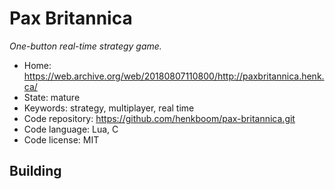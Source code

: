 # Pax Britannica

_One-button real-time strategy game._

- Home: https://web.archive.org/web/20180807110800/http://paxbritannica.henk.ca/
- State: mature
- Keywords: strategy, multiplayer, real time
- Code repository: https://github.com/henkboom/pax-britannica.git
- Code language: Lua, C
- Code license: MIT

## Building

